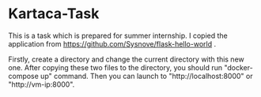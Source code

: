 # Kartaca-Task
This is a task which is prepared for summer internship. I copied the application from https://github.com/Sysnove/flask-hello-world . 

Firstly, create a directory and change the current directory with this new one. After copying these two files to the directory, you should run "docker-compose up" command. Then you can launch to "http://localhost:8000" or "http://vm-ip:8000". 
